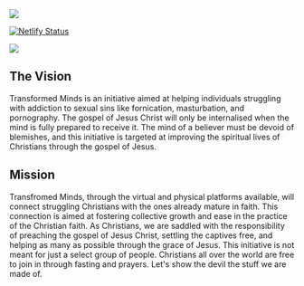 <img align="center" src="https://user-images.githubusercontent.com/62628408/120684411-8e82b000-c496-11eb-8757-9144bc60054a.png">

[![Netlify Status](https://api.netlify.com/api/v1/badges/ac08b08f-d878-4c3f-873e-7d9775305efc/deploy-status)](https://app.netlify.com/sites/transformedminds/deploys)

<a href="mailto: transformedmindsng@gmail.com"> 
    <img src="https://img.shields.io/badge/Gmail-D14836?style=for-the-badge&logo=gmail&logoColor=white">
</a>

<h2>The Vision</h2>
<p>Transformed Minds is an initiative aimed at helping individuals struggling with addiction to sexual sins like fornication, masturbation, and pornography. The gospel of Jesus Christ will only be internalised when the mind is fully prepared to receive it.
The mind of a believer must be devoid of blemishes, and this initiative is targeted at improving the spiritual lives of Christians through the gospel of Jesus.</p>

<h2>Mission</h2>
<p>Transfromed Minds, through the virtual and physical platforms available, 
will connect struggling Christians with the ones already mature in faith. 
This connection is aimed at fostering collective growth and ease in the 
practice of the Christian faith. As Christians, we are saddled with the 
responsibility of preaching the gospel of Jesus Christ, settling the captives 
free, and helping as many as possible through the grace of Jesus. 
This initiative is not meant for just a select group of people. 
Christians all over the world are free to join in through fasting and prayers. 
Let's show the devil the stuff we are made of.</p>
